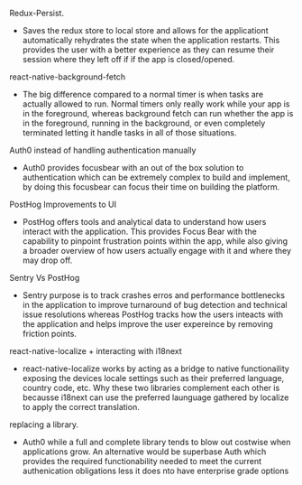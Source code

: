 Redux-Persist.

- Saves the redux store to local store and allows for the applicationt automatically rehydrates the state when the application restarts. This provides the user with a better experience as they can resume their session where they left off if if the app is closed/opened.

react-native-background-fetch

- The big difference compared to a normal timer is when tasks are actually allowed to run. Normal timers only really work while your app is in the foreground, whereas background fetch can run whether the app is in the foreground, running in the background, or even completely terminated letting it handle tasks in all of those situations.

Auth0 instead of handling authentication manually

- Auth0 provides focusbear with an out of the box solution to authentication which can be extremely complex to build and implement, by doing this focusbear can focus their time on building the platform.

PostHog Improvements to UI

- PostHog offers tools and analytical data to understand how users interact with the application. This provides Focus Bear with the capability to pinpoint frustration points within the app, while also giving a broader overview of how users actually engage with it and where they may drop off.

Sentry Vs PostHog

- Sentry purpose is to track crashes erros and performance bottlenecks in the application to improve turnaround of bug detection and technical issue resolutions whereas PostHog tracks how the users inteacts with the application and helps improve the user expereince by removing friction points.

react-native-localize + interacting with i18next

- react-native-localize works by acting as a bridge to native functionaility exposing the devices locale settings such as their preferred language, country code, etc. Why these two libraries complement each other is becausse i18next can use the preferred launguage gathered by localize to apply the correct translation.

replacing a library.

- Auth0 while a full and complete library tends to blow out costwise when applications grow. An alternative would be superbase Auth which provides the required functionability needed to meet the current authenication obligations less it does nto have enterprise grade options
